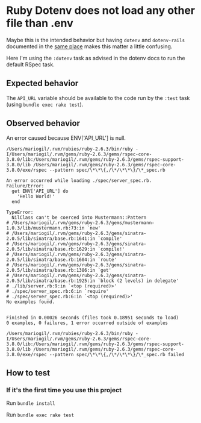 # Ruby Dotenv does not load any other file than .env
Maybe this is the intended behavior but having `dotenv` and `dotenv-rails` documented
in the [same place](https://github.com/bkeepers/dotenv) makes this matter a little confusing.

Here I'm using the `:dotenv` task as advised in the dotenv docs to run the default RSpec
task.

## Expected behavior
The `API_URL` variable should be available to the code run by the `:test` task
(using `bundle exec rake test`).

## Observed behavior
An error caused because ENV['API_URL'] is null.

```
/Users/mariogil/.rvm/rubies/ruby-2.6.3/bin/ruby -I/Users/mariogil/.rvm/gems/ruby-2.6.3/gems/rspec-core-3.8.0/lib:/Users/mariogil/.rvm/gems/ruby-2.6.3/gems/rspec-support-3.8.0/lib /Users/mariogil/.rvm/gems/ruby-2.6.3/gems/rspec-core-3.8.0/exe/rspec --pattern spec/\*\*\{,/\*/\*\*\}/\*_spec.rb

An error occurred while loading ./spec/server_spec.rb.
Failure/Error:
  get ENV['API_URL'] do
    'Hello World!'
  end

TypeError:
  NilClass can't be coerced into Mustermann::Pattern
# /Users/mariogil/.rvm/gems/ruby-2.6.3/gems/mustermann-1.0.3/lib/mustermann.rb:73:in `new'
# /Users/mariogil/.rvm/gems/ruby-2.6.3/gems/sinatra-2.0.5/lib/sinatra/base.rb:1641:in `compile'
# /Users/mariogil/.rvm/gems/ruby-2.6.3/gems/sinatra-2.0.5/lib/sinatra/base.rb:1629:in `compile!'
# /Users/mariogil/.rvm/gems/ruby-2.6.3/gems/sinatra-2.0.5/lib/sinatra/base.rb:1604:in `route'
# /Users/mariogil/.rvm/gems/ruby-2.6.3/gems/sinatra-2.0.5/lib/sinatra/base.rb:1386:in `get'
# /Users/mariogil/.rvm/gems/ruby-2.6.3/gems/sinatra-2.0.5/lib/sinatra/base.rb:1925:in `block (2 levels) in delegate'
# ./lib/server.rb:9:in `<top (required)>'
# ./spec/server_spec.rb:6:in `require'
# ./spec/server_spec.rb:6:in `<top (required)>'
No examples found.


Finished in 0.00026 seconds (files took 0.18951 seconds to load)
0 examples, 0 failures, 1 error occurred outside of examples

/Users/mariogil/.rvm/rubies/ruby-2.6.3/bin/ruby -I/Users/mariogil/.rvm/gems/ruby-2.6.3/gems/rspec-core-3.8.0/lib:/Users/mariogil/.rvm/gems/ruby-2.6.3/gems/rspec-support-3.8.0/lib /Users/mariogil/.rvm/gems/ruby-2.6.3/gems/rspec-core-3.8.0/exe/rspec --pattern spec/\*\*\{,/\*/\*\*\}/\*_spec.rb failed
```

## How to test
### If it's the first time you use this project
Run `bundle install`

Run `bundle exec rake test`